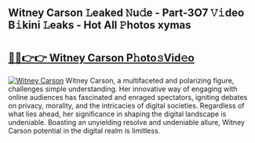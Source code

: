 ## Witney Carson 𝙻eaked 𝙽u𝚍e - Part-3O7 𝚅𝚒deo B𝚒kini 𝙻eaks - Hot All 𝙿hotos xymas

# <h2><a href="http://ld6dxq.urlbe.top/?page=Witney+Carson">🔗🔗👉👉 Witney Carson P𝚑oto𝚜Vid𝚎o</a></h2>

[![Witney Carson](https://i.imgur.com/eBuTRDB.gif)](http://ld6dxq.urlbe.top/?page=Witney+Carson)
Witney Carson, a multifaceted and polarizing figure, challenges simple understanding. Her innovative way of engaging with online audiences has fascinated and enraged spectators, igniting debates on privacy, morality, and the intricacies of digital societies. Regardless of what lies ahead, her significance in shaping the digital landscape is undeniable. Boasting an unyielding resolve and undeniable allure, Witney Carson potential in the digital realm is limitless.
